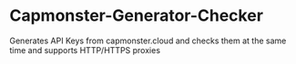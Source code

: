 # Capmonster-Generator-Checker
Generates API Keys from capmonster.cloud and checks them at the same time and supports HTTP/HTTPS proxies

